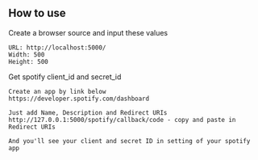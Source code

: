 ## How to use

Create a browser source and input these values
```
URL: http://localhost:5000/
Width: 500
Height: 500
```

Get spotify client_id and secret_id 
```
Create an app by link below
https://developer.spotify.com/dashboard

Just add Name, Description and Redirect URIs
http://127.0.0.1:5000/spotify/callback/code - copy and paste in Redirect URIs

And you'll see your client and secret ID in setting of your spotify app 
```